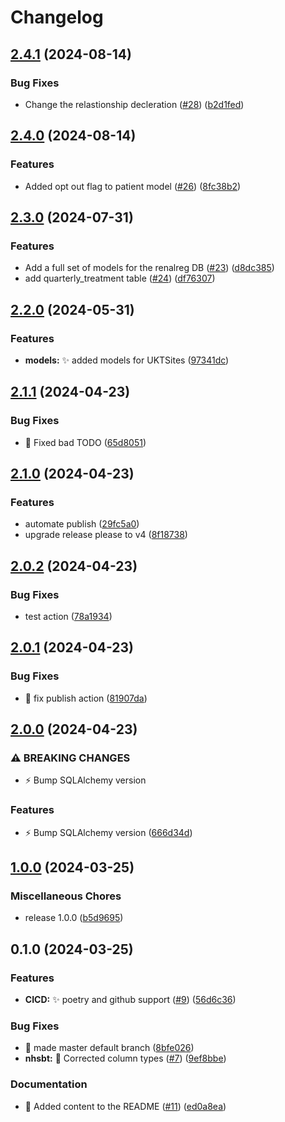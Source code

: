 # Changelog

## [2.4.1](https://github.com/renalreg/ukrr_models/compare/v2.4.0...v2.4.1) (2024-08-14)


### Bug Fixes

* Change the relastionship decleration ([#28](https://github.com/renalreg/ukrr_models/issues/28)) ([b2d1fed](https://github.com/renalreg/ukrr_models/commit/b2d1fed88a28535e1de2b0e6a0d2afc2dd6be1d0))

## [2.4.0](https://github.com/renalreg/ukrr_models/compare/v2.3.0...v2.4.0) (2024-08-14)


### Features

* Added opt out flag to patient model ([#26](https://github.com/renalreg/ukrr_models/issues/26)) ([8fc38b2](https://github.com/renalreg/ukrr_models/commit/8fc38b2bd5a196bc351a01aef2326ce1ba28f95e))

## [2.3.0](https://github.com/renalreg/ukrr_models/compare/v2.2.1...v2.3.0) (2024-07-31)


### Features

* Add a full set of models for the renalreg DB ([#23](https://github.com/renalreg/ukrr_models/issues/23)) ([d8dc385](https://github.com/renalreg/ukrr_models/commit/d8dc385a9661115ee70929b5c90be0ef61fb6f3d))
* add quarterly_treatment table ([#24](https://github.com/renalreg/ukrr_models/issues/24)) ([df76307](https://github.com/renalreg/ukrr_models/commit/df76307ee8744310179589e13a4e05e333f5509f))

## [2.2.0](https://github.com/renalreg/ukrr_models/compare/v2.1.1...v2.2.0) (2024-05-31)


### Features

* **models:** :sparkles: added models for UKTSites ([97341dc](https://github.com/renalreg/ukrr_models/commit/97341dce72bdeb3d9e76c5693dddfaa5263eff8d))

## [2.1.1](https://github.com/renalreg/ukrr_models/compare/v2.1.0...v2.1.1) (2024-04-23)


### Bug Fixes

* :bug: Fixed bad TODO ([65d8051](https://github.com/renalreg/ukrr_models/commit/65d8051e5d243b9efaa588499e6726a6009fb130))

## [2.1.0](https://github.com/renalreg/ukrr_models/compare/v2.0.2...v2.1.0) (2024-04-23)


### Features

* automate publish ([29fc5a0](https://github.com/renalreg/ukrr_models/commit/29fc5a0d7a33dd54c4dc668b64faa3f5cf7421ad))
* upgrade release please to v4 ([8f18738](https://github.com/renalreg/ukrr_models/commit/8f18738d10b21a7f5a3ed5429cf3afbcbd8e8a6e))

## [2.0.2](https://github.com/renalreg/ukrr_models/compare/v2.0.1...v2.0.2) (2024-04-23)


### Bug Fixes

* test action ([78a1934](https://github.com/renalreg/ukrr_models/commit/78a1934958910efbfbabe2e42c99b8be1e993a40))

## [2.0.1](https://github.com/renalreg/ukrr_models/compare/v2.0.0...v2.0.1) (2024-04-23)


### Bug Fixes

* :bug: fix publish action ([81907da](https://github.com/renalreg/ukrr_models/commit/81907dacda029bb6af54a2b097ac893640f16276))

## [2.0.0](https://github.com/renalreg/ukrr_models/compare/v1.0.0...v2.0.0) (2024-04-23)


### ⚠ BREAKING CHANGES

* :zap: Bump SQLAlchemy version

### Features

* :zap: Bump SQLAlchemy version ([666d34d](https://github.com/renalreg/ukrr_models/commit/666d34d714e5e0be25c7e7a29a2bde7cc8edf184))

## [1.0.0](https://github.com/renalreg/ukrr_models/compare/v0.1.0...v1.0.0) (2024-03-25)


### Miscellaneous Chores

* release 1.0.0 ([b5d9695](https://github.com/renalreg/ukrr_models/commit/b5d96954b8cadfa7cb1d4ce0a381dfe8ba265257))

## 0.1.0 (2024-03-25)


### Features

* **CICD:** :sparkles: poetry and github support ([#9](https://github.com/renalreg/ukrr_models/issues/9)) ([56d6c36](https://github.com/renalreg/ukrr_models/commit/56d6c36cc9f7252c7aa69ec8e5644a65e6b7cb86))


### Bug Fixes

* :bug: made master default branch ([8bfe026](https://github.com/renalreg/ukrr_models/commit/8bfe02648d56b642215523c263bd8c8d9bc82cf3))
* **nhsbt:** :bug: Corrected column types ([#7](https://github.com/renalreg/ukrr_models/issues/7)) ([9ef8bbe](https://github.com/renalreg/ukrr_models/commit/9ef8bbe62e049e9063c79427c377aa210b3f48a9))


### Documentation

* :memo: Added content to the README ([#11](https://github.com/renalreg/ukrr_models/issues/11)) ([ed0a8ea](https://github.com/renalreg/ukrr_models/commit/ed0a8ea8fdd57c1bf00f1ca44060311325f30fd0))
